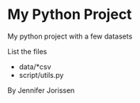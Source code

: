 # My Python Project

My python project with a few datasets

List the files

- data/*csv
- script/utils.py

By Jennifer Jorissen
